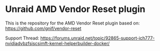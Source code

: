 # Unraid AMD Vendor Reset plugin

This is the repository for the AMD Vendor Reset plugin based on: https://github.com/gnif/vendor-reset

Support Thread: https://forums.unraid.net/topic/92865-support-ich777-nvidiadvbzfsiscsimft-kernel-helperbuilder-docker/

